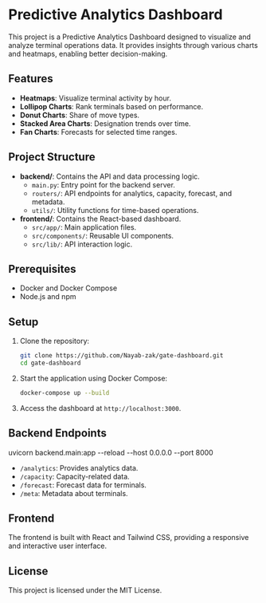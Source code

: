 # Predictive Analytics Dashboard

This project is a Predictive Analytics Dashboard designed to visualize and analyze terminal operations data. It provides insights through various charts and heatmaps, enabling better decision-making.

## Features
- **Heatmaps**: Visualize terminal activity by hour.
- **Lollipop Charts**: Rank terminals based on performance.
- **Donut Charts**: Share of move types.
- **Stacked Area Charts**: Designation trends over time.
- **Fan Charts**: Forecasts for selected time ranges.

## Project Structure
- **backend/**: Contains the API and data processing logic.
  - `main.py`: Entry point for the backend server.
  - `routers/`: API endpoints for analytics, capacity, forecast, and metadata.
  - `utils/`: Utility functions for time-based operations.
- **frontend/**: Contains the React-based dashboard.
  - `src/app/`: Main application files.
  - `src/components/`: Reusable UI components.
  - `src/lib/`: API interaction logic.

## Prerequisites
- Docker and Docker Compose
- Node.js and npm

## Setup
1. Clone the repository:
   ```bash
   git clone https://github.com/Nayab-zak/gate-dashboard.git
   cd gate-dashboard
   ```
2. Start the application using Docker Compose:
   ```bash
   docker-compose up --build
   ```
3. Access the dashboard at `http://localhost:3000`.


## Backend Endpoints
uvicorn backend.main:app --reload --host 0.0.0.0 --port 8000
- `/analytics`: Provides analytics data.
- `/capacity`: Capacity-related data.
- `/forecast`: Forecast data for terminals.
- `/meta`: Metadata about terminals.

## Frontend
The frontend is built with React and Tailwind CSS, providing a responsive and interactive user interface.

## License
This project is licensed under the MIT License.
